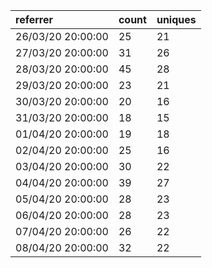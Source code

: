 | referrer          | count | uniques |
| :---------------- | :---- | :------ |
| 26/03/20 20:00:00 | 25    | 21      |
| 27/03/20 20:00:00 | 31    | 26      |
| 28/03/20 20:00:00 | 45    | 28      |
| 29/03/20 20:00:00 | 23    | 21      |
| 30/03/20 20:00:00 | 20    | 16      |
| 31/03/20 20:00:00 | 18    | 15      |
| 01/04/20 20:00:00 | 19    | 18      |
| 02/04/20 20:00:00 | 25    | 16      |
| 03/04/20 20:00:00 | 30    | 22      |
| 04/04/20 20:00:00 | 39    | 27      |
| 05/04/20 20:00:00 | 28    | 23      |
| 06/04/20 20:00:00 | 28    | 23      |
| 07/04/20 20:00:00 | 26    | 22      |
| 08/04/20 20:00:00 | 32    | 22      |